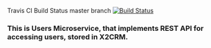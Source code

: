 Travis CI Build Status master branch [![Build Status](https://travis-ci.org/JujaLabs/users.svg?branch=master)](https://travis-ci.org/JujaLabs/users)

### This is Users Microservice, that implements REST API for accessing users, stored in X2CRM.
